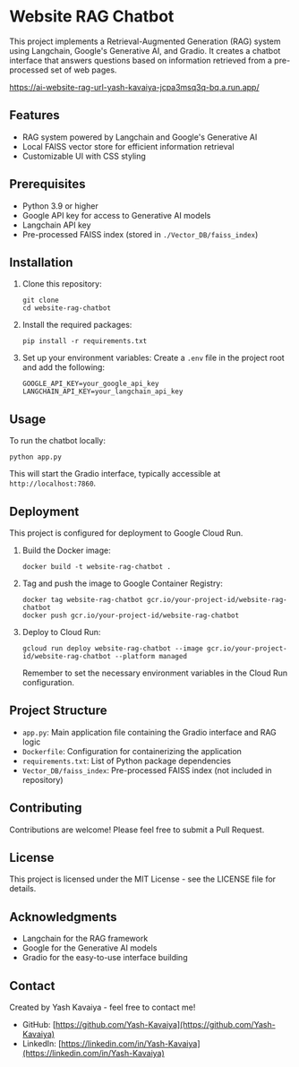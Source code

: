 
# Website RAG Chatbot
This project implements a Retrieval-Augmented Generation (RAG) system using Langchain, Google's Generative AI, and Gradio. It creates a chatbot interface that answers questions based on information retrieved from a pre-processed set of web pages.

https://ai-website-rag-url-yash-kavaiya-jcpa3msq3q-bq.a.run.app/

## Features

- RAG system powered by Langchain and Google's Generative AI
- Local FAISS vector store for efficient information retrieval
- Customizable UI with CSS styling

## Prerequisites

- Python 3.9 or higher
- Google API key for access to Generative AI models
- Langchain API key
- Pre-processed FAISS index (stored in `./Vector_DB/faiss_index`)

## Installation

1. Clone this repository:
   ```
   git clone 
   cd website-rag-chatbot
   ```

2. Install the required packages:
   ```
   pip install -r requirements.txt
   ```

3. Set up your environment variables:
   Create a `.env` file in the project root and add the following:
   ```
   GOOGLE_API_KEY=your_google_api_key
   LANGCHAIN_API_KEY=your_langchain_api_key
   ```

## Usage

To run the chatbot locally:

```
python app.py
```

This will start the Gradio interface, typically accessible at `http://localhost:7860`.

## Deployment

This project is configured for deployment to Google Cloud Run. 

1. Build the Docker image:
   ```
   docker build -t website-rag-chatbot .
   ```

2. Tag and push the image to Google Container Registry:
   ```
   docker tag website-rag-chatbot gcr.io/your-project-id/website-rag-chatbot
   docker push gcr.io/your-project-id/website-rag-chatbot
   ```

3. Deploy to Cloud Run:
   ```
   gcloud run deploy website-rag-chatbot --image gcr.io/your-project-id/website-rag-chatbot --platform managed
   ```

   Remember to set the necessary environment variables in the Cloud Run configuration.

## Project Structure

- `app.py`: Main application file containing the Gradio interface and RAG logic
- `Dockerfile`: Configuration for containerizing the application
- `requirements.txt`: List of Python package dependencies
- `Vector_DB/faiss_index`: Pre-processed FAISS index (not included in repository)

## Contributing

Contributions are welcome! Please feel free to submit a Pull Request.

## License

This project is licensed under the MIT License - see the LICENSE file for details.

## Acknowledgments

- Langchain for the RAG framework
- Google for the Generative AI models
- Gradio for the easy-to-use interface building

## Contact

Created by Yash Kavaiya - feel free to contact me!
- GitHub: [https://github.com/Yash-Kavaiya](https://github.com/Yash-Kavaiya)
- LinkedIn: [https://linkedin.com/in/Yash-Kavaiya](https://linkedin.com/in/Yash-Kavaiya)
